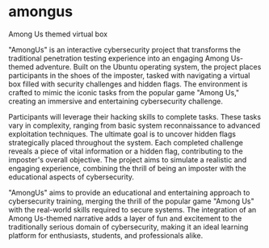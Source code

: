 # amongus
Among Us themed virtual box

"AmongUs" is an interactive cybersecurity project that transforms the traditional penetration testing experience into an engaging Among Us-themed adventure. Built on the Ubuntu operating system, the project places participants in the shoes of the imposter, tasked with navigating a virtual box filled with security challenges and hidden flags. The environment is crafted to mimic the iconic tasks from the popular game "Among Us," creating an immersive and entertaining cybersecurity challenge.

Participants will leverage their hacking skills to complete tasks. These tasks vary in complexity, ranging from basic system reconnaissance to advanced exploitation techniques. The ultimate goal is to uncover hidden flags strategically placed throughout the system. Each completed challenge reveals a piece of vital information or a hidden flag, contributing to the imposter's overall objective. The project aims to simulate a realistic and engaging experience, combining the thrill of being an imposter with the educational aspects of cybersecurity.

"AmongUs" aims to provide an educational and entertaining approach to cybersecurity training, merging the thrill of the popular game "Among Us" with the real-world skills required to secure systems. The integration of an Among Us-themed narrative adds a layer of fun and excitement to the traditionally serious domain of cybersecurity, making it an ideal learning platform for enthusiasts, students, and professionals alike.
